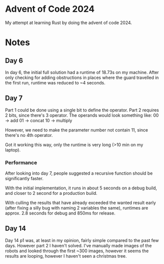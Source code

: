 # Advent of Code 2024

My attempt at learning Rust by doing the advent of code 2024.

# Notes

## Day 6

In day 6, the initial full solution had a runtime of 18.73s on my machine.
After only checking for adding obstructions in places where the guard travelled in the first run, runtime was reduced to
~4 seconds.

## Day 7

Part 1 could be done using a single bit to define the operator.
Part 2 requires 2 bits, since there's 3 operator.
The operands would look something like:
00 -> add
01 -> concat
10 -> multiply

However, we need to make the parameter number not contain 11, since there's no 4th operator.

Got it working this way, only the runtime is very long (>10 min on my laptop).

### Performance

After looking into day 7, people suggested a recursive function should be significantly faster.

With the initial implementation, it runs in about 5 seconds on a debug build, and closer to 2 second for a production 
build.

With culling the results that have already exceeded the wanted result early (after fixing a silly bug with naming 2 
variables the same), runtimes are approx. 2.8 seconds for debug and 850ms for release. 

## Day 14

Day 14 p1 was, at least in my opinion, fairly simple compared to the past few days. However part 2 I haven't solved.
I've manually made images of the robots and looked through the first ~300 images, however it seems the results are 
looping, however I haven't seen a christmas tree.